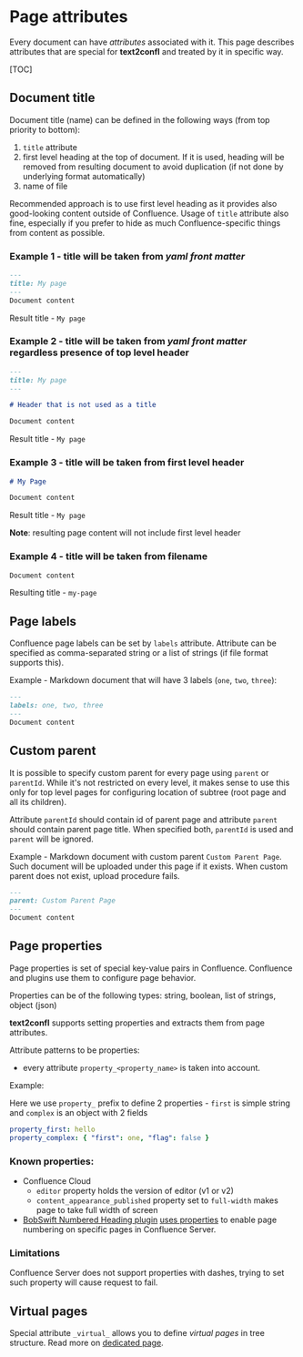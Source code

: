 # Page attributes

Every document can have _attributes_ associated with it. This page describes attributes that are special for
**text2confl** and treated by it in specific way.

[TOC]

## Document title

Document title (name) can be defined in the following ways (from top priority to bottom):

1. `title` attribute
2. first level heading at the top of document. If it is used, heading will be removed from resulting document to avoid
   duplication (if not done by underlying format automatically)
3. name of file

Recommended approach is to use first level heading as it provides also good-looking content outside of
Confluence. Usage of `title` attribute also fine, especially if you prefer to hide as much Confluence-specific things
from content as possible.

### Example 1 - title will be taken from *yaml front matter*

```markdown {title=my-page.md}
---
title: My page
---
Document content
```

Result title - `My page`

### Example 2 - title will be taken from *yaml front matter* regardless presence of top level header

```markdown {title=my-page.md}
---
title: My page
---

# Header that is not used as a title

Document content
```

Result title - `My page`

### Example 3 - title will be taken from first level header

```markdown {title=my-page.md}
# My Page

Document content
```

Result title - `My page`

**Note**: resulting page content will not include first level header

### Example 4 - title will be taken from filename

```markdown {title=my-page.md}
Document content
```

Resulting title - `my-page`

## Page labels

Confluence page labels can be set by `labels` attribute. Attribute can be specified as comma-separated string or a list
of strings (if file format supports this).

Example - Markdown document that will have 3 labels (`one`, `two`, `three`):

```markdown
---
labels: one, two, three
---
Document content
```

## Custom parent

It is possible to specify custom parent for every page using `parent` or `parentId`. While it's not restricted on every
level, it makes sense to use this only for top level pages for configuring
location of subtree (root page and all its children).

Attribute `parentId` should contain id of parent page and attribute `parent` should contain parent page title. When
specified both, `parentId` is used and `parent` will be ignored.

Example - Markdown document with custom parent `Custom Parent Page`. Such document will be uploaded under this page if
it exists. When custom parent does not exist, upload procedure fails.

```markdown
---
parent: Custom Parent Page
---
Document content
```

## Page properties

Page properties is set of special key-value pairs in Confluence. Confluence and plugins use them to configure page
behavior.

Properties can be of the following types: string, boolean, list of strings, object (json)

**text2confl** supports setting properties and extracts them from page attributes. 

Attribute patterns to be properties:

* every attribute `property_<property_name>` is taken into account.

Example:

Here we use `property_` prefix to define 2 properties - `first` is simple string and `complex` is an object with 2 fields

```yaml
property_first: hello
property_complex: { "first": one, "flag": false }
```

### Known properties:

* Confluence Cloud 
  * `editor` property holds the version of editor (v1 or v2)
  * `content_appearance_published` property set to `full-width` makes page to take full width of screen
* [BobSwift Numbered Heading plugin][page_numbering_plugin] [uses properties](https://bobswift.atlassian.net/wiki/spaces/NH/pages/2585657347/Page+properties)
  to enable page numbering on specific pages in Confluence Server.

### Limitations

Confluence Server does not support properties with dashes, trying to set such property will cause request to fail.

## Virtual pages

Special attribute `_virtual_` allows you to define _virtual pages_ in tree structure. Read more
on [dedicated page](./virtual-pages.md).

[page_numbering_plugin]: https://bobswift.atlassian.net/wiki/spaces/NH/overview
